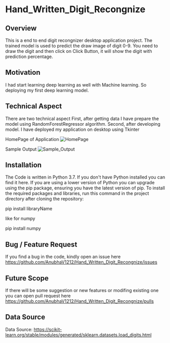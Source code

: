 # Hand_Written_Digit_Recongnize

## Overview
This is a end to end digit recongnizer desktop application project. The trained model is used to predict the draw image of digit 0-9. You need to draw the digit and then click on Click Button, it will show the digit with prediction percentage.

## Motivation
I had start learning deep learning as well with Machine learning. So deploying my first deep learning model. 

## Technical Aspect
There are two technical aspect
First, after getting data I have prepare the model using RandomForestRegressor algorithm.
Second, after developing model. I have deployed my application on desktop using Tkinter

HomePage of Application
![HomePage](https://user-images.githubusercontent.com/68047740/112879424-be07eb80-90e6-11eb-95f7-4e4240fa7059.png)

Sample Output
![Sample_Output](https://user-images.githubusercontent.com/68047740/112879390-b2b4c000-90e6-11eb-9f0e-d5293b45cd7c.png)


## Installation
The Code is written in Python 3.7. If you don't have Python installed you can find it here. If you are using a lower version of Python you can upgrade using the pip package, ensuring you have the latest version of pip. To install the required packages and libraries, run this command in the project directory after cloning the repository:

pip install libraryName

like for numpy

pip install numpy

## Bug / Feature Request
If you find a bug in the code, kindly open an issue here <https://github.com/AnubhaV1212/Hand_Written_Digit_Recongnize/issues>

## Future Scope
If there will be some suggestion or new features or modifing existing one you can open pull request here <https://github.com/AnubhaV1212/Hand_Written_Digit_Recongnize/pulls>

## Data Source 
Data Source: https://scikit-learn.org/stable/modules/generated/sklearn.datasets.load_digits.html
